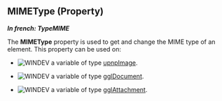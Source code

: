 


## MIMEType (Property)

***In french: TypeMIME***
	



<a name="XUse"></a>
<a name="Use"></a>
<a name="description"></a>
The **MIMEType** property is used to get and change the MIME type of an element. This property can be used on:

- ![WINDEV](https://doc.pcsoft.fr/ext/images/us/WD.png) a variable of type [upnpImage](../WDLang3/1000020905.md).

- ![WINDEV](https://doc.pcsoft.fr/ext/images/us/WD.png) a variable of type [gglDocument](../WDLang5/1000018001.md).

- ![WINDEV](https://doc.pcsoft.fr/ext/images/us/WD.png) a variable of type [gglAttachment](../WDLang5/1000026182.md).




